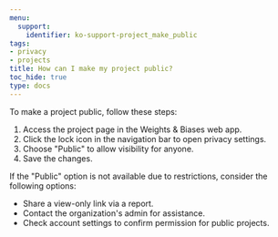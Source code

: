 ```yaml
---
menu:
  support:
    identifier: ko-support-project_make_public
tags:
- privacy
- projects
title: How can I make my project public?
toc_hide: true
type: docs
---
```


To make a project public, follow these steps:

1. Access the project page in the Weights & Biases web app.
2. Click the lock icon in the navigation bar to open privacy settings.
3. Choose "Public" to allow visibility for anyone.
4. Save the changes.

If the "Public" option is not available due to restrictions, consider the following options:

- Share a view-only link via a report.
- Contact the organization's admin for assistance.
- Check account settings to confirm permission for public projects.